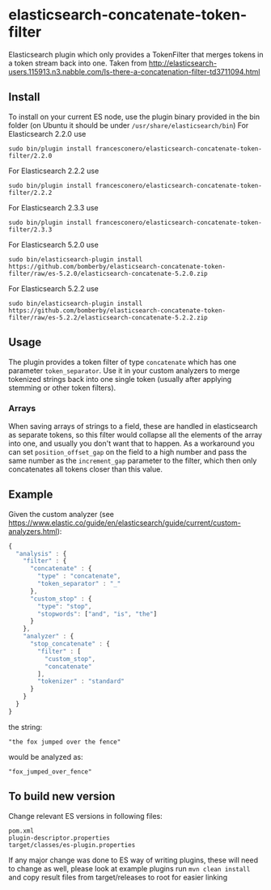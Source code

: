 # elasticsearch-concatenate-token-filter
Elasticsearch plugin which only provides a TokenFilter that merges tokens in a token stream back into one. Taken from http://elasticsearch-users.115913.n3.nabble.com/Is-there-a-concatenation-filter-td3711094.html

## Install
To install on your current ES node, use the plugin binary provided in the bin folder (on Ubuntu it should be under `/usr/share/elasticsearch/bin`)
For Elasticsearch 2.2.0 use

    sudo bin/plugin install francesconero/elasticsearch-concatenate-token-filter/2.2.0

For Elasticsearch 2.2.2 use

    sudo bin/plugin install francesconero/elasticsearch-concatenate-token-filter/2.2.2

For Elasticsearch 2.3.3 use

    sudo bin/plugin install francesconero/elasticsearch-concatenate-token-filter/2.3.3

For Elasticsearch 5.2.0 use

    sudo bin/elasticsearch-plugin install https://github.com/bomberby/elasticsearch-concatenate-token-filter/raw/es-5.2.0/elasticsearch-concatenate-5.2.0.zip

For Elasticsearch 5.2.2 use

    sudo bin/elasticsearch-plugin install https://github.com/bomberby/elasticsearch-concatenate-token-filter/raw/es-5.2.2/elasticsearch-concatenate-5.2.2.zip

## Usage
The plugin provides a token filter of type `concatenate` which has one parameter `token_separator`. Use it in your custom analyzers to merge tokenized strings back into one single token (usually after applying stemming or other token filters).
### Arrays
When saving arrays of strings to a field, these are handled in elasticsearch as separate tokens, so this filter would collapse all the elements of the array into one, and usually you don't want that to happen. As a workaround you can set `position_offset_gap` on the field to a high number and pass the same number as the `increment_gap` parameter to the filter, which then only concatenates all tokens closer than this value.

## Example
Given the custom analyzer (see https://www.elastic.co/guide/en/elasticsearch/guide/current/custom-analyzers.html):

```javascript
{
  "analysis" : {
    "filter" : {
      "concatenate" : {
        "type" : "concatenate",
        "token_separator" : "_"
      },
      "custom_stop" : {
        "type": "stop",
        "stopwords": ["and", "is", "the"]
      }
    },
    "analyzer" : {
      "stop_concatenate" : {
        "filter" : [
          "custom_stop",
          "concatenate"
        ],
        "tokenizer" : "standard"
      }
    }
  }
}
```
the string:

    "the fox jumped over the fence"
    
would be analyzed as:

    "fox_jumped_over_fence"

## To build new version
  Change relevant ES versions in following files:
  ```
  pom.xml
  plugin-descriptor.properties
  target/classes/es-plugin.properties
  ```
  If any major change was done to ES way of writing plugins, these will need to change as well, please look at example plugins
  run `mvn clean install` and copy result files from target/releases to root for easier linking
